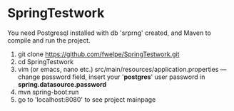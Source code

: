 # SpringTestwork
You need Postgresql installed with db 'srprng' created, and Maven to compile and run the project.
1. git clone https://github.com/fwelpe/SpringTestwork.git
2. cd SpringTestwork
3. vim (or emacs, nano etc.) src/main/resources/application.properties — сhange password field, insert your '<b>postgres</b>' user password in <b>spring.datasource.password</b>
4. mvn spring-boot:run
5. go to 'localhost:8080' to see project mainpage
